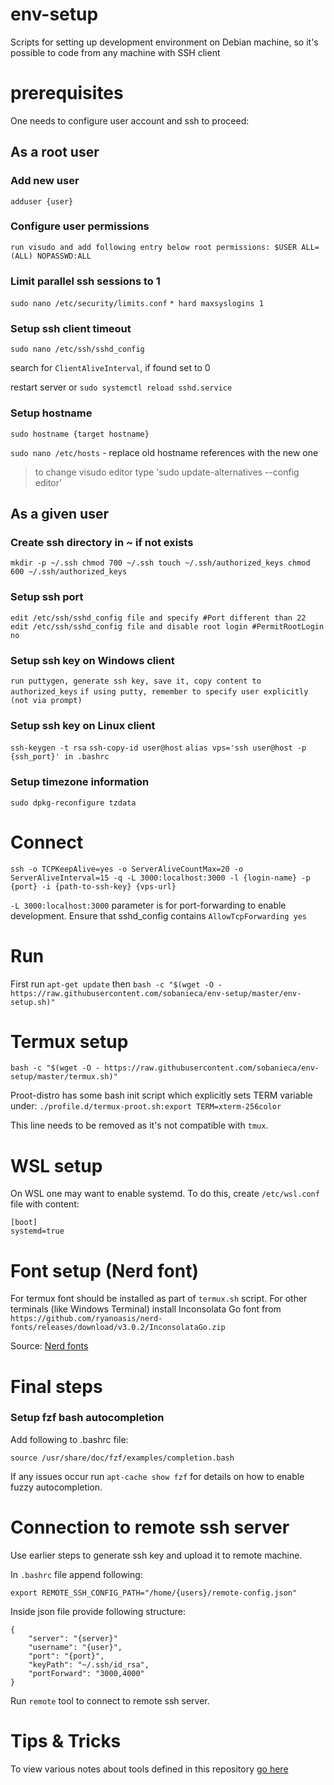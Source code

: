 # env-setup

Scripts for setting up development environment on Debian machine, so it's possible to code from any machine with SSH client

# prerequisites

One needs to configure user account and ssh to proceed:

## As a root user

### Add new user
`adduser {user}`

### Configure user permissions
`run visudo and add following entry below root permissions: $USER ALL=(ALL) NOPASSWD:ALL`

### Limit parallel ssh sessions to 1
`sudo nano /etc/security/limits.conf`
`* hard maxsyslogins 1`

### Setup ssh client timeout

`sudo nano /etc/ssh/sshd_config`

search for `ClientAliveInterval`, if found set to 0

restart server or `sudo systemctl reload sshd.service`

### Setup hostname

`sudo hostname {target hostname}`

`sudo nano /etc/hosts` - replace old hostname references with the new one

>to change visudo editor type 'sudo update-alternatives --config editor'

## As a given user

### Create ssh directory in ~ if not exists
`mkdir -p ~/.ssh
chmod 700 ~/.ssh
touch ~/.ssh/authorized_keys
chmod 600 ~/.ssh/authorized_keys`

### Setup ssh port
`edit /etc/ssh/sshd_config file and specify #Port different than 22`
`edit /etc/ssh/sshd_config file and disable root login #PermitRootLogin no`

### Setup ssh key on Windows client
`run puttygen, generate ssh key, save it, copy content to authorized_keys`
`if using putty, remember to specify user explicitly (not via prompt)`

### Setup ssh key on Linux client
`ssh-keygen -t rsa`
`ssh-copy-id user@host`
`alias vps='ssh user@host -p {ssh_port}' in .bashrc`

### Setup timezone information
`sudo dpkg-reconfigure tzdata`

# Connect

`ssh -o TCPKeepAlive=yes -o ServerAliveCountMax=20 -o ServerAliveInterval=15 -q -L 3000:localhost:3000 -l {login-name} -p {port} -i {path-to-ssh-key} {vps-url}`

`-L 3000:localhost:3000` parameter is for port-forwarding to enable development. Ensure that sshd_config contains `AllowTcpForwarding yes`

# Run

First run `apt-get update` then
`bash -c "$(wget -O - https://raw.githubusercontent.com/sobanieca/env-setup/master/env-setup.sh)"`

# Termux setup

`bash -c "$(wget -O - https://raw.githubusercontent.com/sobanieca/env-setup/master/termux.sh)"`

Proot-distro has some bash init script which explicitly sets TERM variable under:
`./profile.d/termux-proot.sh:export TERM=xterm-256color`

This line needs to be removed as it's not compatible with `tmux`.

# WSL setup

On WSL one may want to enable systemd. To do this, create `/etc/wsl.conf` file with content:

```
[boot]
systemd=true
```

# Font setup (Nerd font)

For termux font should be installed as part of `termux.sh` script. For other terminals (like Windows Terminal) install 
Inconsolata Go font from `https://github.com/ryanoasis/nerd-fonts/releases/download/v3.0.2/InconsolataGo.zip`

Source: [Nerd fonts](https://www.nerdfonts.com/font-downloads)

# Final steps

### Setup fzf bash autocompletion

Add following to .bashrc file:

`source /usr/share/doc/fzf/examples/completion.bash`

If any issues occur run `apt-cache show fzf` for details on how to enable fuzzy autocompletion.

# Connection to remote ssh server

Use earlier steps to generate ssh key and upload it to remote machine.

In `.bashrc` file append following:

```
export REMOTE_SSH_CONFIG_PATH="/home/{users}/remote-config.json"
```

Inside json file provide following structure:

```
{
    "server": "{server}"
    "username": "{user}",
    "port": "{port}",
    "keyPath": "~/.ssh/id_rsa",
    "portForward": "3000,4000"
}
```

Run `remote` tool to connect to remote ssh server.

# Tips & Tricks

To view various notes about tools defined in this repository [go here](./notes.md)
